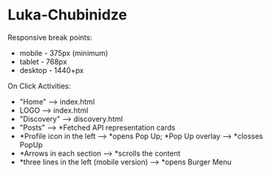 # Luka-Chubinidze

Responsive break points:
* mobile - 375px (minimum)
* tablet - 768px
* desktop - 1440+px

On Click Activities:
* "Home" --> index.html
* LOGO --> index.html
* "Discovery" --> discovery.html
* "Posts" --> *Fetched API representation cards
* *Profile icon in the left --> *opens Pop Up; *Pop Up overlay --> *closses PopUp
* *Arrows in each section --> *scrolls the content
* *three lines in the left (mobile version) --> *opens Burger Menu
